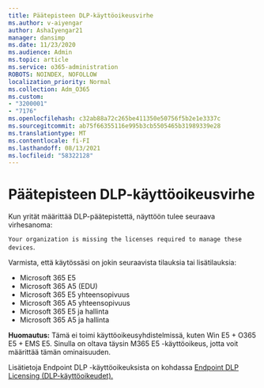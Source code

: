 ```yaml
---
title: Päätepisteen DLP-käyttöoikeusvirhe
ms.author: v-aiyengar
author: AshaIyengar21
manager: dansimp
ms.date: 11/23/2020
ms.audience: Admin
ms.topic: article
ms.service: o365-administration
ROBOTS: NOINDEX, NOFOLLOW
localization_priority: Normal
ms.collection: Adm_O365
ms.custom:
- "3200001"
- "7176"
ms.openlocfilehash: c32ab88a72c265be411350e50756f5b2e1e3337c
ms.sourcegitcommit: ab75f66355116e995b3cb5505465b31989339e28
ms.translationtype: MT
ms.contentlocale: fi-FI
ms.lasthandoff: 08/13/2021
ms.locfileid: "58322128"
---
```

# <a name="endpoint-dlp-licensing-error"></a>Päätepisteen DLP-käyttöoikeusvirhe

Kun yrität määrittää DLP-päätepistettä, näyttöön tulee seuraava virhesanoma:

`Your organization is missing the licenses required to manage these devices`.

Varmista, että käytössäsi on jokin seuraavista tilauksia tai lisätilauksia:

- Microsoft 365 E5
- Microsoft 365 A5 (EDU)
- Microsoft 365 E5 yhteensopivuus
- Microsoft 365 A5 yhteensopivuus
- Microsoft 365 E5 ja hallinta
- Microsoft 365 A5 ja hallinta

**Huomautus:** Tämä ei toimi käyttöoikeusyhdistelmissä, kuten Win E5 + O365 E5 + EMS E5. Sinulla on oltava täysin M365 E5 -käyttöoikeus, jotta voit määrittää tämän ominaisuuden.

Lisätietoja Endpoint DLP -käyttöoikeuksista on kohdassa [Endpoint DLP Licensing (DLP-käyttöoikeudet).](https://docs.microsoft.com/microsoft-365/compliance/endpoint-dlp-getting-started#onboarding-devices-into-device-management)
